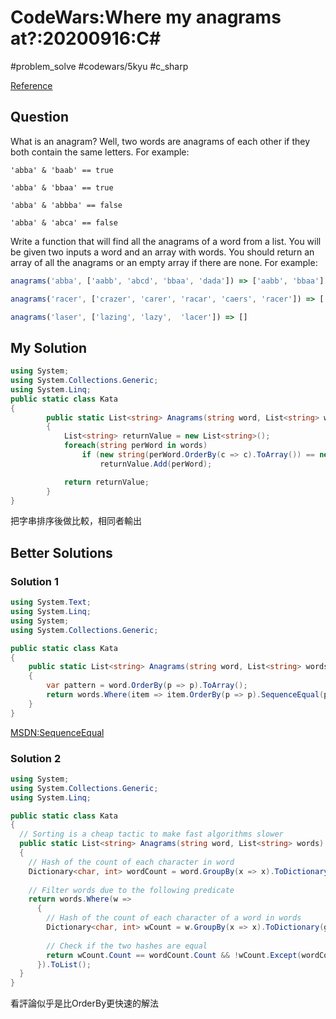 # CodeWars:Where my anagrams at?:20200916:C\#

#problem_solve #codewars/5kyu #c_sharp

[Reference](https://www.codewars.com/kata/523a86aa4230ebb5420001e1/csharp)

## Question

What is an anagram? Well, two words are anagrams of each other if they both contain the same letters. For example:

```
'abba' & 'baab' == true

'abba' & 'bbaa' == true

'abba' & 'abbba' == false

'abba' & 'abca' == false
```

Write a function that will find all the anagrams of a word from a list. You will be given two inputs a word and an array with words. You should return an array of all the anagrams or an empty array if there are none. For example:

```javascript
anagrams('abba', ['aabb', 'abcd', 'bbaa', 'dada']) => ['aabb', 'bbaa']

anagrams('racer', ['crazer', 'carer', 'racar', 'caers', 'racer']) => ['carer', 'racer']

anagrams('laser', ['lazing', 'lazy',  'lacer']) => []
```

## My Solution

```C#
using System;
using System.Collections.Generic;
using System.Linq;
public static class Kata
{
        public static List<string> Anagrams(string word, List<string> words)
        {
            List<string> returnValue = new List<string>();
            foreach(string perWord in words)
                if (new string(perWord.OrderBy(c => c).ToArray()) == new string(word.OrderBy(c => c).ToArray()))
                    returnValue.Add(perWord);

            return returnValue;
        }
}
```

把字串排序後做比較，相同者輸出

## Better Solutions

### Solution 1

```C#
using System.Text;
using System.Linq;
using System;
using System.Collections.Generic;

public static class Kata
{
    public static List<string> Anagrams(string word, List<string> words)
    {
        var pattern = word.OrderBy(p => p).ToArray();
        return words.Where(item => item.OrderBy(p => p).SequenceEqual(pattern)).ToList();
    }
}
```

[MSDN:SequenceEqual](https://docs.microsoft.com/zh-tw/dotnet/api/system.linq.enumerable.sequenceequal?view=netcore-3.1)

### Solution 2

```C#
using System;
using System.Collections.Generic;
using System.Linq;

public static class Kata
{
  // Sorting is a cheap tactic to make fast algorithms slower
  public static List<string> Anagrams(string word, List<string> words)
  {
    // Hash of the count of each character in word
    Dictionary<char, int> wordCount = word.GroupBy(x => x).ToDictionary(g => g.Key, g => g.Count(c => c == c));
    
    // Filter words due to the following predicate
    return words.Where(w => 
      {
        // Hash of the count of each character of a word in words
        Dictionary<char, int> wCount = w.GroupBy(x => x).ToDictionary(g => g.Key, g => g.Count(c => c == c));
        
        // Check if the two hashes are equal
        return wCount.Count == wordCount.Count && !wCount.Except(wordCount).Any();
      }).ToList();
  }
}
```

看評論似乎是比OrderBy更快速的解法
